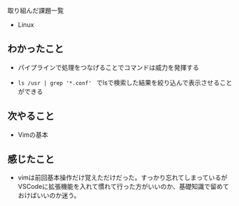取り組んだ課題一覧  
- Linux
## わかったこと
- パイプラインで処理をつなげることでコマンドは威力を発揮する

- `ls /usr | grep '*.conf' `    でlsで検索した結果を絞り込んで表示させることができる
## 次やること  
- Vimの基本
## 感じたこと 
- vimは前回基本操作だけ覚えただけだった。すっかり忘れてしまっているがVSCodeに拡張機能を入れて慣れて行った方がいいのか、基礎知識で留めておけばいいのか迷う。